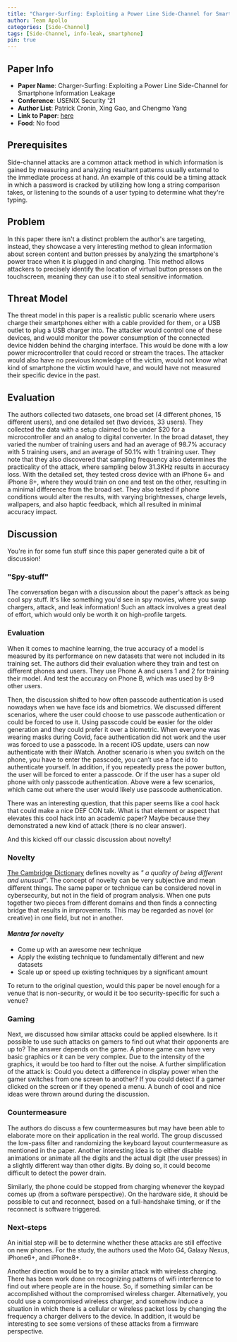 ```yaml
---
title: "Charger-Surfing: Exploiting a Power Line Side-Channel for Smartphone Information Leakage"
author: Team Apollo
categories: [Side-Channel]
tags: [Side-Channel, info-leak, smartphone]
pin: true
---
```


## Paper Info
- **Paper Name**: Charger-Surfing: Exploiting a Power Line Side-Channel for Smartphone Information Leakage
- **Conference**: USENIX Security '21
- **Author List**: Patrick Cronin, Xing Gao, and Chengmo Yang
- **Link to Paper**: [here](https://www.usenix.org/system/files/sec21-cronin.pdf)
- **Food**: No food

## Prerequisites
Side-channel attacks are a common attack method in which information is gained by measuring and analyzing resultant patterns usually external to the immediate process at hand. An example of this could be a timing attack in which a password is cracked by utilizing how long a string comparison takes, or listening to the sounds of a user typing to determine what they're typing.

## Problem
In this paper there isn't a distinct problem the author's are targeting, instead, they showcase a very interesting method to glean information about screen content and button presses by analyzing the smartphone's power trace when it is plugged in and charging.
This method allows attackers to precisely identify the location of virtual button presses on the touchscreen, meaning they can use it to steal sensitive information.

## Threat Model
The threat model in this paper is a realistic public scenario where users charge their smartphones either with a cable provided for them, or a USB outlet to plug a USB charger into.
The attacker would control one of these devices, and would monitor the power consumption of the connected device hidden behind the charging interface. This would be done with a low power microcontroller that could record or stream the traces.
The attacker would also have no previous knowledge of the victim, would not know what kind of smartphone the victim would have, and would have not measured their specific device in the past.

## Evaluation
The authors collected two datasets, one broad set (4 different phones, 15 different users), and one detailed set (two devices, 33 users). They collected the data with a setup claimed to be under $20 for a microcontroller and an analog to digital converter.
In the broad dataset, they varied the number of training users and had an average of 98.7% accuracy with 5 training users, and an average of 50.1% with 1 training user.
They note that they also discovered that sampling frequency also determines the practicality of the attack, where sampling below 31.3KHz results in accuracy loss.
With the detailed set, they tested cross device with an iPhone 6+ and iPhone 8+, where they would train on one and test on the other, resulting in a minimal difference from the broad set. 
They also tested if phone conditions would alter the results, with varying brightnesses, charge levels, wallpapers, and also haptic feedback, which all resulted in minimal accuracy impact.

## Discussion
You're in for some fun stuff since this paper generated quite a bit of discussion!

### "Spy-stuff"
The conversation began with a discussion about the paper's attack as being cool spy stuff.
It's like something you'd see in spy movies, where you swap chargers, attack, and leak information! Such an attack involves a great deal of effort, which would only be worth it on high-profile targets.


### Evaluation

When it comes to machine learning, the true accuracy of a model is measured by its performance on new datasets that were not included in its training set.
The authors did their evaluation where they train and test on different phones and users.
They use Phone A and users 1 and 2 for training their model. 
And test the accuracy on Phone B, which was used by 8-9 other users.


Then, the discussion shifted to how often passcode authentication is used nowadays when we have face ids and biometrics.
We discussed different scenarios, where the user could choose to use passcode authentication or could be forced to use it.
Using passcode could be easier for the older generation and they could prefer it over a biometric.
When everyone was wearing masks during Covid, face authentication did not work and the user was forced to use a passcode. 
In a recent iOS update, users can now authenticate with their iWatch.
Another scenario is when you switch on the phone, you have to enter the passcode, you can’t use a face id to authenticate yourself. 
In addition, if you repeatedly press the power button, the user will be forced to enter a passcode.
Or if the user has a super old phone with only passcode authentication.
Above were a few scenarios, which came out where the user would likely use passcode authentication.

There was an interesting question, that this paper seems like a cool hack that could make a nice DEF CON talk. 
What is that element or aspect that elevates this cool hack into an academic paper?
Maybe because they demonstrated a new kind of attack (there is no clear answer).

And this kicked off our classic discussion about novelty!

### Novelty
[The Cambridge Dictionary](https://dictionary.cambridge.org/us/dictionary/english/novelty) defines novelty as _" a quality of being different and unusual"_.
The concept of novelty can be very subjective and mean different things.
The same paper or technique can be considered novel in cybersecurity, but not in the field of program analysis.
When one puts together two pieces from different domains and then finds a connecting bridge that results in improvements. This may be regarded as novel (or creative) in one field, but not in another.

#### _Mantra for novelty_
- Come up with an awesome new technique 
- Apply the existing technique to fundamentally different and new datasets
- Scale up or speed up existing techniques by a significant amount

To return to the original question, would this paper be novel enough for a venue that is non-security, or would it be too security-specific for such a venue?

### Gaming
Next, we discussed how similar attacks could be applied elsewhere. 
Is it possible to use such attacks on gamers to find out what their opponents are up to?
The answer depends on the game. A phone game can have very basic graphics or it can be very complex.
Due to the intensity of the graphics, it would be too hard to filter out the noise. 
A further simplification of the attack is: Could you detect a difference in display power when the gamer switches from one screen to another?
If you could detect if a gamer clicked on the screen or if they opened a menu.
A bunch of cool and nice ideas were thrown around during the discussion. 


### Countermeasure
The authors do discuss a few countermeasures but may have been able to elaborate more on their application in the real world.
The group discussed the low-pass filter and randomizing the keyboard layout countermeasure as mentioned in the paper. 
Another interesting idea is to either disable animations or animate all the digits and the actual digit (the user presses) in a slightly different way than other digits.
By doing so, it could become difficult to detect the power drain. 

Similarly, the phone could be stopped from charging whenever the keypad comes up (from a software perspective).
On the hardware side, it should be possible to cut and reconnect, based on a full-handshake timing, or if the reconnect is software triggered.


### Next-steps
An initial step will be to determine whether these attacks are still effective on new phones.
For the study, the authors used the Moto G4, Galaxy Nexus, iPhone6+, and iPhone8+.

Another direction would be to try a similar attack with wireless charging.
There has been work done on recognizing patterns of wifi interference to find out where people are in the house. 
So, if something similar can be accomplished without the compromised wireless charger.
Alternatively, you could use a compromised wireless charger, and somehow induce a situation in which there is a cellular or wireless packet loss by changing the frequency a charger delivers to the device. 
In addition, it would be interesting to see some versions of these attacks from a firmware perspective.
